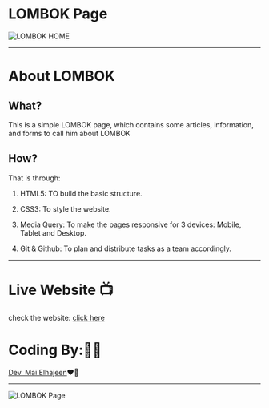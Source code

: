 # LOMBOK Page
![LOMBOK HOME](https://i.imgur.com/QIOSCpD.png)

***
# About LOMBOK

## What?
This is a simple LOMBOK page, which contains some articles, information, and forms to call him about LOMBOK


## How?
That is through:
1. HTML5: TO build the basic structure.
1. CSS3: To style the website.
1. Media Query: To make the pages responsive for 3 devices: Mobile, Tablet and Desktop.

2. Git & Github: To plan and distribute tasks as a team accordingly.

***
# Live Website 📺
check the website: [click here](https://lombokhome.netlify.app/)

# Coding By:👩‍💻
[Dev. Mai Elhajeen](https://github.com/Mai-Elhajeen)❤️‍🔥
 ***
 ![LOMBOK Page](https://i.imgur.com/SOzPqkD.jpg)
